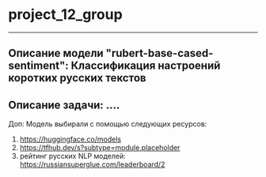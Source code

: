 # project_12_group
--------------------------------------------------
Описание модели "rubert-base-cased-sentiment": 
Классификация настроений коротких русских текстов
--------------------------------------------------
Описание задачи:
....
--------------------------------------------------
Доп:
Модель выбирали с помощью следующих ресурсов:
1) https://huggingface.co/models  
2) https://tfhub.dev/s?subtype=module,placeholder  
3) рейтинг русских NLP моделей:
https://russiansuperglue.com/leaderboard/2  
